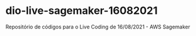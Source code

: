 # dio-live-sagemaker-16082021
Repositório de códigos para o Live Coding de 16/08/2021  - AWS Sagemaker
